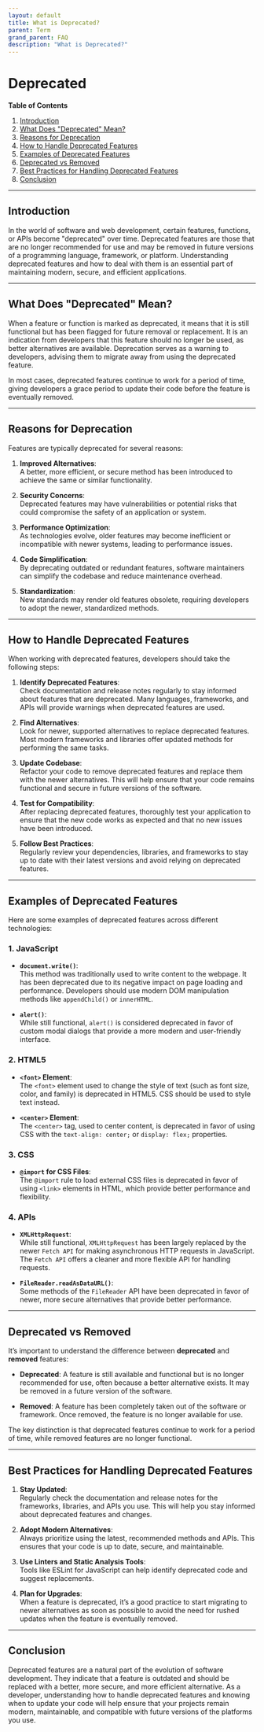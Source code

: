 ```yaml
---
layout: default
title: What is Deprecated?
parent: Term
grand_parent: FAQ
description: "What is Deprecated?"
---
```


# Deprecated

**Table of Contents**

1. [Introduction](#introduction)
2. [What Does "Deprecated" Mean?](#what-does-deprecated-mean)
3. [Reasons for Deprecation](#reasons-for-deprecation)
4. [How to Handle Deprecated Features](#how-to-handle-deprecated-features)
5. [Examples of Deprecated Features](#examples-of-deprecated-features)
6. [Deprecated vs Removed](#deprecated-vs-removed)
7. [Best Practices for Handling Deprecated Features](#best-practices-for-handling-deprecated-features)
8. [Conclusion](#conclusion)

---

## Introduction

In the world of software and web development, certain features, functions, or APIs become "deprecated" over time.
Deprecated features are those that are no longer recommended for use and may be removed in future versions of a
programming language, framework, or platform. Understanding deprecated features and how to deal with them is an
essential part of maintaining modern, secure, and efficient applications.

---

## What Does "Deprecated" Mean?

When a feature or function is marked as deprecated, it means that it is still functional but has been flagged for future
removal or replacement. It is an indication from developers that this feature should no longer be used, as better
alternatives are available. Deprecation serves as a warning to developers, advising them to migrate away from using the
deprecated feature.

In most cases, deprecated features continue to work for a period of time, giving developers a grace period to update
their code before the feature is eventually removed.

---

## Reasons for Deprecation

Features are typically deprecated for several reasons:

1. **Improved Alternatives**:  
   A better, more efficient, or secure method has been introduced to achieve the same or similar functionality.

2. **Security Concerns**:  
   Deprecated features may have vulnerabilities or potential risks that could compromise the safety of an application or
   system.

3. **Performance Optimization**:  
   As technologies evolve, older features may become inefficient or incompatible with newer systems, leading to
   performance issues.

4. **Code Simplification**:  
   By deprecating outdated or redundant features, software maintainers can simplify the codebase and reduce maintenance
   overhead.

5. **Standardization**:  
   New standards may render old features obsolete, requiring developers to adopt the newer, standardized methods.

---

## How to Handle Deprecated Features

When working with deprecated features, developers should take the following steps:

1. **Identify Deprecated Features**:  
   Check documentation and release notes regularly to stay informed about features that are deprecated. Many languages,
   frameworks, and APIs will provide warnings when deprecated features are used.

2. **Find Alternatives**:  
   Look for newer, supported alternatives to replace deprecated features. Most modern frameworks and libraries offer
   updated methods for performing the same tasks.

3. **Update Codebase**:  
   Refactor your code to remove deprecated features and replace them with the newer alternatives. This will help ensure
   that your code remains functional and secure in future versions of the software.

4. **Test for Compatibility**:  
   After replacing deprecated features, thoroughly test your application to ensure that the new code works as expected
   and that no new issues have been introduced.

5. **Follow Best Practices**:  
   Regularly review your dependencies, libraries, and frameworks to stay up to date with their latest versions and avoid
   relying on deprecated features.

---

## Examples of Deprecated Features

Here are some examples of deprecated features across different technologies:

### 1. **JavaScript**

- **`document.write()`**:  
  This method was traditionally used to write content to the webpage. It has been deprecated due to its negative impact
  on page loading and performance. Developers should use modern DOM manipulation methods like `appendChild()` or
  `innerHTML`.

- **`alert()`**:  
  While still functional, `alert()` is considered deprecated in favor of custom modal dialogs that provide a more modern
  and user-friendly interface.

### 2. **HTML5**

- **`<font>` Element**:  
  The `<font>` element used to change the style of text (such as font size, color, and family) is deprecated in HTML5.
  CSS should be used to style text instead.

- **`<center>` Element**:  
  The `<center>` tag, used to center content, is deprecated in favor of using CSS with the `text-align: center;` or
  `display: flex;` properties.

### 3. **CSS**

- **`@import` for CSS Files**:  
  The `@import` rule to load external CSS files is deprecated in favor of using `<link>` elements in HTML, which provide
  better performance and flexibility.

### 4. **APIs**

- **`XMLHttpRequest`**:  
  While still functional, `XMLHttpRequest` has been largely replaced by the newer `Fetch API` for making asynchronous
  HTTP requests in JavaScript. The `Fetch API` offers a cleaner and more flexible API for handling requests.

- **`FileReader.readAsDataURL()`**:  
  Some methods of the `FileReader` API have been deprecated in favor of newer, more secure alternatives that provide
  better performance.

---

## Deprecated vs Removed

It’s important to understand the difference between **deprecated** and **removed** features:

- **Deprecated**: A feature is still available and functional but is no longer recommended for use, often because a
  better alternative exists. It may be removed in a future version of the software.

- **Removed**: A feature has been completely taken out of the software or framework. Once removed, the feature is no
  longer available for use.

The key distinction is that deprecated features continue to work for a period of time, while removed features are no
longer functional.

---

## Best Practices for Handling Deprecated Features

1. **Stay Updated**:  
   Regularly check the documentation and release notes for the frameworks, libraries, and APIs you use. This will help
   you stay informed about deprecated features and changes.

2. **Adopt Modern Alternatives**:  
   Always prioritize using the latest, recommended methods and APIs. This ensures that your code is up to date, secure,
   and maintainable.

3. **Use Linters and Static Analysis Tools**:  
   Tools like ESLint for JavaScript can help identify deprecated code and suggest replacements.

4. **Plan for Upgrades**:  
   When a feature is deprecated, it’s a good practice to start migrating to newer alternatives as soon as possible to
   avoid the need for rushed updates when the feature is eventually removed.

---

## Conclusion

Deprecated features are a natural part of the evolution of software development. They indicate that a feature is
outdated and should be replaced with a better, more secure, and more efficient alternative. As a developer,
understanding how to handle deprecated features and knowing when to update your code will help ensure that your projects
remain modern, maintainable, and compatible with future versions of the platforms you use.